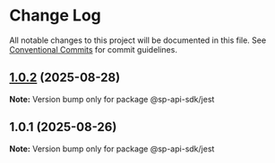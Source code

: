 # Change Log

All notable changes to this project will be documented in this file.
See [Conventional Commits](https://conventionalcommits.org) for commit guidelines.

## [1.0.2](https://github.com/bizon/selling-partner-api-sdk/compare/@sp-api-sdk/jest@1.0.1...@sp-api-sdk/jest@1.0.2) (2025-08-28)

**Note:** Version bump only for package @sp-api-sdk/jest

## 1.0.1 (2025-08-26)

**Note:** Version bump only for package @sp-api-sdk/jest
